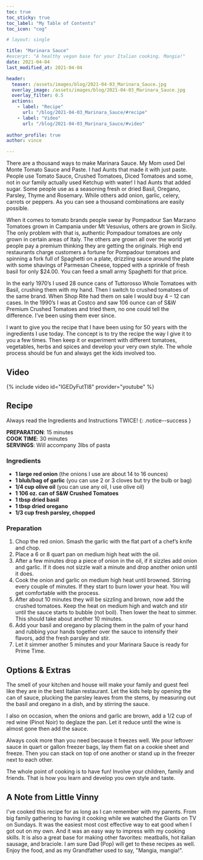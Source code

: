 ```yaml
---
toc: true
toc_sticky: true
toc_label: "My Table of Contents"
toc_icon: "cog"

# layout: single

title: "Marinara Sauce"
#excerpt: "A healthy vegan base for your Italian cooking. Mangia!"
date: 2021-04-04
last_modified_at: 2021-04-04

header:
  teaser: /assets/images/blog/2021-04-03_Marinara_Sauce.jpg
  overlay_image: /assets/images/blog/2021-04-03_Marinara_Sauce.jpg
  overlay_filter: 0.5
  actions:
    - label: "Recipe"
      url: "/blog/2021-04-03_Marinara_Sauce/#recipe"
    - label: "Video"
      url: "/blog/2021-04-03_Marinara_Sauce/#video"
 
author_profile: true
author: vince

---
```


There are a thousand ways to make Marinara Sauce. My Mom used Del Monte Tomato Sauce and Paste.
I had Aunts that made it with just paste. People use Tomato Sauce, Crushed Tomatoes, Diced Tomatoes
and some, not in our family actually used Ketchup with water! I had Aunts that added sugar. Some
people use as a seasoning fresh or dried Basil, Oregano, Parsley, Thyme and Rosemary. While others add
onion, garlic, celery, carrots or peppers. As you can see a thousand combinations are easily possible.

When it comes to tomato brands people swear by Pompadour San Marzano Tomatoes grown in
Campania under Mt Vesuvius, others are grown in Sicily. The only problem with that is, authentic
Pompadour tomatoes are only grown in certain areas of Italy. The others are grown all over the world
yet people pay a premium thinking they are getting the originals. High end restaurants charge customers
a fortune for Pompadour tomatoes and spinning a fork full of Spaghetti on a plate, drizzling sauce
around the plate with some shavings of Parmesan Cheese, topped with a sprinkle of fresh basil for only
$24.00. You can feed a small army Spaghetti for that price.

In the early 1970’s I used 28 ounce cans of Tuttorosso Whole Tomatoes with Basil, crushing them with
my hand. Then I switch to crushed tomatoes of the same brand. When Shop Rite had them on sale I
would buy 4 – 12 can cases. In the 1990’s I was at Costco and saw 106 ounce can of S&amp;W Premium
Crushed Tomatoes and tried them, no one could tell the difference. I've been using them ever since.

I want to give you the recipe that I have been using for 50 years with the ingredients I use today. The
concept is to try the recipe the way I give it to you a few times. Then keep it or experiment with
different tomatoes, vegetables, herbs and spices and develop your very own style. The whole
process should be fun and always get the kids involved too.

## Video

{% include video id="lGEDyFutTl8" provider="youtube" %}

## Recipe

Always read the Ingredients and Instructions TWICE!
{: .notice--success }

**PREPARATION**: 15 minutes<br>
**COOK TIME**: 30 minutes<br>
**SERVINGS**: Will accompany 3lbs of pasta

### Ingredients

* **1 large red onion** (the onions I use are about 14 to 16 ounces)
* **1 blub/bag of garlic** (you can use 2 or 3 cloves but try the bulb or bag)
* **1/4 cup olive oil** (you can use any oil, I use olive oil)
* **1 106 oz. can of S&amp;W Crushed Tomatoes**
* **1 tbsp dried basil**
* **1 tbsp dried oregano**
* **1/3 cup fresh parsley, chopped**

### Preparation

1. Chop the red onion. Smash the garlic with the flat part of a chef’s knife and chop.
2. Place a 6 or 8 quart pan on medium high heat with the oil.
3. After a few minutes drop a piece of onion in the oil, if it sizzles add onion and garlic. If it does
not sizzle wait a minute and drop another onion until it does.
4. Cook the onion and garlic on medium high heat until browned. Stirring every
couple of minutes. If they start to burn lower your heat. You will get comfortable with the
process.
5. After about 10 minutes they will be sizzling and brown, now add the crushed tomatoes. Keep
the heat on medium high and watch and stir until the sauce starts to bubble (not boil). Then lower the
heat to simmer. This should take about another 10 minutes.
6. Add your basil and oregano by placing them in the palm of your hand and rubbing your hands
together over the sauce to intensify their flavors, add the fresh parsley and stir.
7. Let it simmer another 5 minutes and your Marinara Sauce is ready for Prime Time.

## Options & Extras

The smell of your kitchen and house will make your family and guest feel like they are in the best Italian
restaurant. Let the kids help by opening the can of sauce, plucking the parsley leaves from the stems, by 
measuring out the basil and oregano in a dish, and by stirring the sauce.

I also on occasion, when the onions and garlic are brown, add a 1/2 cup of red wine (Pinot Noir) to
deglaze the pan. Let it reduce until the wine is almost gone then add the sauce.

Always cook more than you need because it freezes well. We pour leftover sauce in quart or gallon freezer
bags, lay them flat on a cookie sheet and freeze. Then you can stack on top of one another or stand up in the
freezer next to each other.

The whole point of cooking is to have fun! Involve your children, family and friends. That is how you
learn and develop you own style and taste.

## A Note from Little Vinny

I've cooked this recipe for as long as I can remember with my parents. From big family gathering to having it cooking while we watched the Giants on TV on Sundays. It was the easiest most cost effective way to eat good 
when I got out on my own. And it was an easy way to impress with my cooking skills. It is also a great base 
for making other favorites: meatballs, hot italian sausage, and braciole. I am sure Dad (Pop) will get to these 
recipes as well. Enjoy the food, and as my Grandfather used to say, "Mangia, mangia!".
